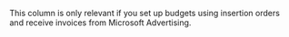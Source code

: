 This column is only relevant if you set up budgets using insertion orders and receive invoices from Microsoft Advertising.

